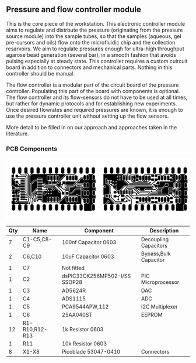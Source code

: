 ## Pressure and flow controller module

This is the core piece of the workstation. 
This electronic controller module aims to regulate and distrbute the pressure (originating from the pressure source module) into the sample tubes, so that the samples (aqueous, gel pre-cursors and oils) flow onto the microfluidic chip and the collection resarvoirs.
We aim to regulate pressures enough for ultra-high throughput agarose bead generation (several bar), in a smooth fashion that avoids pulsing especially at steady state.
This controller requires a custom cuircuit board in addition to connectors and mechanical parts. Nothing in this controller should be manual.

The flow controller is a modular part of the circuit board of the pressure controller. Populating this part of the board with components is optional.
The flow controller and its flow-sensors do not have to be used at all times, but rather for dynamic protocols and for establishing new experiments.
Once desired flowrates and required pressures are known, it is enough to use the pressure controller unit without setting up the flow sensors.

More detail to be filled in on our approach and approaches taken in the literature.

### PCB Components

<img src="images/pcb_copper_top.jpg" width=50%><img src="images/pcb_copper_bottom.jpg" width=50%>

|Qty|Name|Component|Description|
|-|-|-|-|
|7|C1-C5,C8-C9|100nf Capacitor 0603|Decoupling Capacitors|
|2|C6,C10|10uF Capacitor 0603|Bypass,Bulk Capacitor|
|1|C7|Not fitted||
|1|C2|dsPIC33CK256MP502-I/SS SSOP28|PIC Microprocessor|
|1|C3|AD5624R|DAC|
|1|C4|ADS1115|ADC|
|1|C5|PCA9544APW,112|I2C Multiplexer|
|1|C6|25AA040ST|EEPROM|
|12|R1-R10,R12-R13|1k Resistor 0603||
|1|R11|10k Resistor 0603||
|8|X1-X8|Picoblade 53047-0410|Connectors|

